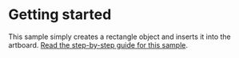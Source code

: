 # Getting started

This sample simply creates a rectangle object and inserts it into the artboard.
[Read the step-by-step guide for this sample](https://adobexdplatform.com/plugin-docs/tutorials/quick-start/).


